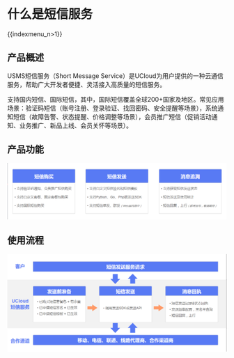 # 什么是短信服务

{{indexmenu_n>1}}

## 产品概述

USMS短信服务（Short Message
Service）是UCloud为用户提供的一种云通信服务，帮助广大开发者便捷、灵活接入高质量的短信服务。

支持国内短信、国际短信，其中，国际短信覆盖全球200+国家及地区。常见应用场景：验证码短信（账号注册、登录验证、找回密码、安全提醒等场景），系统通知短信（故障告警、状态提醒、价格调整等场景），会员推广短信（促销活动通知、业务推广、新品上线、会员关怀等场景）。

## 产品功能

![image_USMS_产品功能简述](../images/短信服务usms_产品功能描述_190513.png)

## 使用流程

![image_USMS_使用流程概述](../images/短信服务usms_使用流程概述_190514.png)

